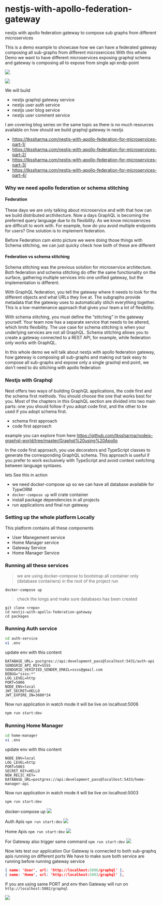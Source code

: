 # nestjs-with-apollo-federation-gateway

nestjs with apollo federation gateway to compose sub graphs from different microservices

This is a demo example to showcase how we can have a federated gateway composing all sub-graphs from different microsercices 
With this whole Demo we want to have different microservices exposing graphql schema and gateway is composing all to expose from single api endp-point

![](./snap/snap.png)

![](https://raw.githubusercontent.com/rkudryashov/graphql-federation/master/architecture.png)

We will build 

- nestjs graphql gateway service
- nestjs user auth service 
- nestjs user blog service
- nestjs user comment service

I am covering blog series on the same topic as there is no much resources available on how should we build graphql gateway in nestjs 

- https://tkssharma.com/nestjs-with-apollo-federation-for-microservices-part-1/
- https://tkssharma.com/nestjs-with-apollo-federation-for-microservices-part-2/
- https://tkssharma.com/nestjs-with-apollo-federation-for-microservices-part-3/
- https://tkssharma.com/nestjs-with-apollo-federation-for-microservices-part-4/

### Why we need apollo federation or schema stitching 

#### Federation
These days we are only talking about microservice and with that how can we build distributed arcthitecture. Now a days GraphQL is becoming the preferred query language due to its flexibility. As we know microservices are difficult to work with. For example, how do you avoid multiple endpoints for users? One solution is to implement federation.

Before Federation cam einto picture we were doing those things with Schema stitching, we can just quicky check how both of these are different

#### Federation vs schema stitching
Schema stitching was the previous solution for microservice architecture. Both federation and schema stitching do offer the same functionality on the surface, gathering multiple services into one unified gateway, but the implementation is different.

With GraphQL federation, you tell the gateway where it needs to look for the different objects and what URLs they live at. The subgraphs provide metadata that the gateway uses to automatically stitch everything together. This is a low-maintenance approach that gives your team a lot of flexibility.

With schema stitching, you must define the “stitching” in the gateway yourself. Your team now has a separate service that needs to be altered, which limits flexibility. The use case for schema stitching is when your underlying services are not all GraphQL. Schema stitching allows you to create a gateway connected to a REST API, for example, while federation only works with GraphQL.


In this whole demo we will talk about nestjs with apollo federation gateway, how gateway is composing all sub-graphs and making out task easy to compose all sub-graphs and expose only a single graohql end point, we don't need to do stitching with apollo federation 

### Nestjs with Graphql

Nest offers two ways of building GraphQL applications, the code first and the schema first methods. You should choose the one that works best for you. Most of the chapters in this GraphQL section are divided into two main parts: one you should follow if you adopt code first, and the other to be used if you adopt schema first.

- schema first approach
- code first approach

example you can explore from here 
https://github.com/tkssharma/nodejs-graphql-world/tree/master/Graphql%20using%20Apollo


In the code first approach, you use decorators and TypeScript classes to generate the corresponding GraphQL schema. This approach is useful if you prefer to work exclusively with TypeScript and avoid context switching between language syntaxes.


lets See this in action 

- we need docker-compose up so we can have all database available for TypeORM 
- `docker-compose up` will crate container 
- install package dependencies in all projects 
- run applications and final run gateway 

### Setting up the whole platform Locally 

This platform contains all these components 

- User Manegement service
- Home Manager service
- Gateway Service
- Home Manager Service

### Running all these services 

> we are using docker-compose to bootstrap all container only (database containers)
> in the root of the project run
```
docker-compose up
```
> check the longs and make sure databases has been created 
```
git clone <repo>
cd nestjs-with-apollo-federation-gateway
cd packages
```
### Running Auth service

```sh
cd auth-service
vi .env
```
update env with this content 
```
DATABASE_URL= postgres://api:development_pass@localhost:5431/auth-api
SENDGRID_API_KEY=SSSS
SENDGRID_VERIFIED_SENDER_EMAIL=ssss@gmail.com
DEBUG="ssss:*"
LOG_LEVEL=http
PORT=5006
NODE_ENV=local
JWT_SECRET=HELLO
JWT_EXPIRE_IN=3600*24
```
Now run application in watch mode it will be live on localhost:5006 
```sh
npm run start:dev
```
### Running Home Manager

```sh
cd home-manager
vi .env
```
update env with this content 
```
NODE_ENV=local
LOG_LEVEL=http
PORT=5003
SECRET_KEY=HELLO
NEW_RELIC_KEY=
DATABASE_URL=postgres://api:development_pass@localhost:5433/home-manager-api
```
Now run application in watch mode it will be live on localhost:5003 
```sh
npm run start:dev
```
docker-compose up
![](./snap/service-snap-3.png)

Auth Apis `npm run start:dev`
![](./snap/service-snap-4.png)

Home Apis `npm run start:dev`
![](./snap/service-snap-5.png)

For Gateway also trigger same command `npm run start:dev`
![](./snap/service-snap-6.png)

Now lets test our application 
Our Gateway is connected to both sub-graphq apis running on different ports 
We have to make sure both service are running before running gateway service 
```json
{ name: 'User', url: 'http://localhost:5006/graphql' },
{ name: 'Home', url: 'http://localhost:5003/graphql' },
```
If you are using same PORT and env then Gateway will run on `http://localhost:5002/graphql`

![](./snap/service-snap-2.png)
